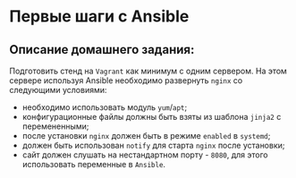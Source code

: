 # Первые шаги с Ansible

## Описание домашнего задания:

Подготовить стенд на `Vagrant` как минимум с одним сервером. На этом сервере используя Ansible необходимо развернуть `nginx` со следующими условиями:
- необходимо использовать модуль `yum`/`apt`;
- конфигурационные файлы должны быть взяты из шаблона `jinja2` с перемененными;
- после установки `nginx` должен быть в режиме `enabled` в `systemd`;
- должен быть использован `notify` для старта `nginx` после установки;
- сайт должен слушать на нестандартном порту - `8080`, для этого использовать переменные в `Ansible`.
